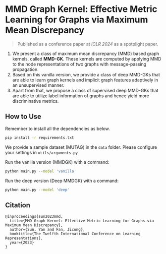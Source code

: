# MMD Graph Kernel: Effective Metric Learning for Graphs via Maximum Mean Discrepancy

> Published as a conference paper at *ICLR 2024* as a spotplight paper.

1. We present a class of maximum mean discrepancy (MMD) based graph kernels, called **MMD-GK**. These kernels are computed by applying MMD to the node representations of two graphs with message-passing propagation. 
2. Based on this vanilla version, we provide a class of deep MMD-GKs that are able to learn graph kernels and implicit graph features adaptively in an unsupervised manner. 
3. Apart from that, we propose a class of supervised deep MMD-GKs that are able to utilize label information of graphs and hence yield more discriminative metrics.

## How to Use

Remember to install all the dependencies as below.

```bash
pip install -r requirements.txt
```

We provide a sample dataset (MUTAG) in the `data` folder. Please configure your settings in `utils/arguments.py`

Run the vanilla version (MMDGK) with a command:
```bash
python main.py --model 'vanilla'
```

Run the deep version (Deep MMDGK) with a command:
```bash
python main.py --model 'deep'
```

## Citation
```
@inproceedings{sun2023mmd,
  title={MMD Graph Kernel: Effective Metric Learning for Graphs via Maximum Mean Discrepancy},
  author={Sun, Yan and Fan, Jicong},
  booktitle={The Twelfth International Conference on Learning Representations},
  year={2023}
}
```